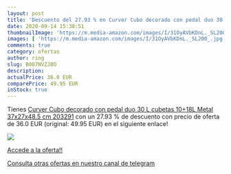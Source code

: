 ```yaml
---
layout: post
title: 'Descuento del 27.93 % en Curver Cubo decorado con pedal duo 30 L '
date: 2020-09-14 15:38:51
thumbnailImage: 'https://m.media-amazon.com/images/I/31OyAVbKDnL._SL200_.jpg'
images: [ 'https://m.media-amazon.com/images/I/31OyAVbKDnL._SL200_.jpg' ]
comments: true
category: ofertas
author: ring
slug: B007NVZJBO
description:
actualPrice: 36.0 EUR
comparePrice: 49.95 EUR
inStock: true
---
```


Tienes [Curver Cubo decorado con pedal duo 30 L  cubetas 10+18L   Metal  37x27x48.5 cm  203291](https://www.amazon.com/dp/B007NVZJBO/?tag=redken08-20) con un 27.93 % de descuento con precio de oferta de 36.0 EUR (original: 49.95 EUR) en el siguiente enlace!

[![](https://m.media-amazon.com/images/I/31OyAVbKDnL._SL200_.jpg)](https://www.amazon.com/dp/B007NVZJBO/?tag=redken08-20)

[Accede a la oferta!!](https://www.amazon.com/dp/B007NVZJBO/?tag=redken08-20)

[Consulta otras ofertas en nuestro canal de telegram](https://t.me/s/ofertas25)
